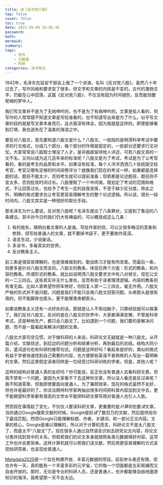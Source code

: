 ```yaml
---
title: 读《反对党八股》
top: false
cover: false
toc: true
date: 2022-09-09 16:06:36
password:
math:
mermaid:
summary:
tags:
    - 写作
    - 元数据
    - 科研
categories: 读书笔记
---
```


1942年，毛泽东在延安干部会上做了一个讲演，名叫《反对党八股》。虽然八十年过去了，写作风格和要求变了很多，但文字和文章的内核是不变的。古代的激扬文字，仍能在心中回荡，这篇《反对党八股》，不仅没有因为时间褪色，反而能惊醒呢喃的梦中人。

我们写文章并不是为了无病呻吟的，也不是为了有病呻吟的。文章是给人看的，但写作的人常常既不知道文章是写给谁看的，也不知道写出来是为了什么。似乎写文章的目的就是写文章本身而已。这点我深有体会，因为我就是这样的。即使能够看到灯塔，我也迷失在了温柔的海浪之中。

要反对八股文，首先要知道八股文是什么？八股文，一般指的是明清科举考试中要求的行文格式，分成几个部分，每个部分的作用是固定的，一些部分还要求行文对仗。大家常常说八股取士埋没了人才。是非曲直留待他人详述，可若八股文真的一文不名，又何以成为这几百年来的标准呢？八股文是为了考试，考试是为了让考官看的，看的是考生的品质和水平。如果没有标准，每个人洋洋洒洒几十张纸提交给考官，考官又哪有足够的时间阅卷评分？就像我们现在的考试一样，如果都是选择题的话，题目不能太少，否则考生就可以提前准备；但若都是论述题目，题目则不宜太多，否则批改时间过长。八股便取了一个中间值，既划定了考试的范围和格式，不让回答过长，也给予了考生一定的自我发挥，不至于缺少区分度。除此之外，明确的格式要求也让考官更容易理解考生的整个论述逻辑。所以说，很长一段时间内，八股文其实是一种很好的取仕手段。

那毛泽东为什么要说，反对党八股呢？毛泽东提出了八条罪状，又提到了鲁迅的八条建议。其中对今日的我们仍大有裨益的，可以概括成这么几条：

1. 有的放矢，搞明白看文章的人是谁。写给作家的信，可以又很多晦涩的意象和修辞，但写给普通人的文章，就不要掉书袋子，更不要故作高深。
2. 语言生动，少说废话。
3. 多读书，多看真实的世界。
4. 反对教条主义。

前三条是很容易理解的，也是很难做到的。勤加练习才能有所改善。而最后一条，则更多是针对八股文而言的。八股文的教条，体现在两个方面：形式的教条，和内容的教条。所谓形式的教条，就比如说明清八股文要求文中有八对骈文，现在公文的一二三四五。这些其实并无什么害处，反而有助于读者理清逻辑。内容的教条则有害无益。比如人家希望你把车修好，你回复人家一二三四五，毫无作用。八股文严格的形式并不是问题，问题是我们不能只会用八股文回答问题。头疼医头是很有用的，但不能脚疼也医头，更不能哪里疼都医头。

如果说教条主义还有一点好处的话，那就是让人不用动脑子，只靠经验就可以做事了。我们反对八股文，反对的是在八股文的世界中，大家都满满变懒，不管是科举考试，还是种地生产，都只会八股文了。比如遇到一个问题，我们要的是解决问题，而不是一篇看起来解决问题的文章。

八股文大家司空见惯，对于做科研的人来说，科研论文无疑就是一种八股文。从开篇介绍，文献综述，到后边的问题分析和结果分析，再到最后的总结。结构大同小异，遣词造句也有科研的推荐句式。问题是这样好吗？看起来是好的，类似的格式有益于学者快速找到自己需要的内容，也方便那些英语不甚熟练的人写出一篇明晰的文章。然后这里假定读者同样是一位经受过科研训练的学者。但是，其他人呢？

这样的结构对普通人真的友好吗？你可能说，反正也没有普通人去看科研文章。但我不禁有一个问题，是因为大家看不下去这种你文章，所以没人看还是反过来呢？我不知道答案，但我即使要面向普通人，为了兼顾效率，现在的格式虽然不友好，但也许是最好的了。你没法期待科学家再抽出很多时间把科普内容加到文中去，更不能期望科学家都有很高的文学水平能把科研文章写得对普通人也引人入胜。

然而现在事情起了变化，不仅仅*人*要读科研文章，更重要的是*计算机*也要*读*文章。当你通过Google搜索文献的时候，Google提前*读*了数百万的文献，然后提供给你了最佳匹配。然而Google只能理解标题、作者、关键词，和一部分正文内容。文章的核心，Google是难以理解的，所以对于计算机而言，科研论文不是太八股文了，而是太不“八股文”了。现在很多人通过自然语言识别去研究论文内容，将论文分类并找到其中的关系。但假若我们的论文本身就按照各类元数据填好内容，这项工作也许会更简单。这样计算机就可以帮我们读文献，然后用更容易理解的方式呈现给研究者，也呈现给普通人。

[Metadata2020](https://metadata2020.org/)是一个旨在构建开放、丰富元数据的项目。目前参与者还有限，但也许有一天，真的能有一个丰富多彩的元宇宙，它的每一个切面都是五彩斑斓而又自由开放的。那时，无论是专业的科研人员，还是普通人，也许都能够自由地遨游知识的海洋。我希望那一天不会太远。
